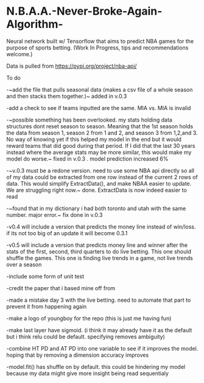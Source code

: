 # N.B.A.A.-Never-Broke-Again-Algorithm-
Neural network built w/ Tensorflow that aims to predict NBA games for the purpose of sports betting. (Work In Progress, tips and recommendations welcome.)

Data is pulled from https://pypi.org/project/nba-api/

To do

-~add the file that pulls seasonal data (makes a csv file of a whole season and then stacks them together.)~ added in v.0.3

-add a check to see if teams inputted are the same. MIA vs. MIA is invalid

-~possible something has been overlooked. my stats holding data structures dont reset season to season. Meaning that the 1st season holds the data from season 1, season 2 from 1 and 2, and season 3 from 1,2,and 3. No way of knowing yet if this helped my model in the end but it would reward teams that did good during that period. If I did that the last 30 years instead where the average stats may be more similar, this would make my model do worse.~ fixed in v.0.3 . model prediction increased 6%
                           
-~v.0.3 must be a redone version. need to use some NBA api directly so all of my data could be extracted from one row instead of the current 2 rows of data. This would simplify ExtractData(), and make NBAA easier to update. We are struggling right now.~ done. ExtractData is now indeed easier to read

-~found that in my dictionary i had both toronto and utah with the same number. major error.~ fix done in v.0.3

-v0.4 will include a version that predicts the money line instead of win/loss. if its not too big of an update it will become 0.3.1

-v0.5 will include a version that predicts money line and winner after the stats of the first, second, third quarters to do live betting. This one should shuffle the games. This one is finding live trends in a game, not live trends over a season

-include some form of unit test

-credit the paper that i based mine off from

-made a mistake day 3 with the live betting. need to automate that part to prevent it from happening again

-make a logo of youngboy for the repo (this is just me having fun)

-make last layer have sigmoid. (i think it may already have it as the default but i think relu could be default. specifying removes ambiguity)

-combine HT PD and AT PD into one variable to see if it improves the model. hoping that by removing a dimension accuracy improves

-model.fit() has shuffle on by default. this could be hindering my model because my data might give more insight being read sequentialy
